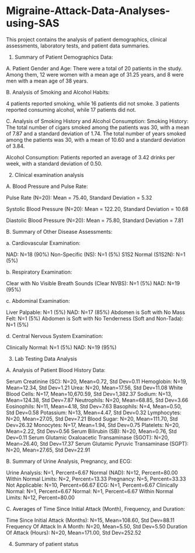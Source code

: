 # Migraine-Attack-Data-Analyses-using-SAS

This project contains the analysis of patient demographics, clinical assessments, laboratory tests, and patient data summaries.

1. Summary of Patient Demographics Data:

A. Patient Gender and Age:
There were a total of 20 patients in the study.
Among them, 12 were women with a mean age of 31.25 years, and 8 were men with a mean age of 38 years.

B. Analysis of Smoking and Alcohol Habits:

4 patients reported smoking, while 16 patients did not smoke.
3 patients reported consuming alcohol, while 17 patients did not.

C. Analysis of Smoking History and Alcohol Consumption:
 Smoking History:
The total number of cigars smoked among the patients was 30, with a mean of 7.87 and a standard deviation of 1.74.
The total number of years smoked among the patients was 30, with a mean of 10.60 and a standard deviation of 3.84.

Alcohol Consumption:
Patients reported an average of 3.42 drinks per week, with a standard deviation of 0.50.


2. Clinical examination analysis

A. Blood Pressure and Pulse Rate:

Pulse Rate (N=20): Mean = 75.40, Standard Deviation = 5.32

Systolic Blood Pressure (N=20): Mean = 122.20, Standard Deviation = 10.68

Diastolic Blood Pressure (N=20): Mean = 75.80, Standard Deviation = 7.81

B. Summary of Other Disease Assessments:

a. Cardiovascular Examination:

NAD: N=18 (90%)
Non-Specific (NS): N=1 (5%)
S1S2 Normal (S1S2N): N=1 (5%)

b. Respiratory Examination:

Clear with No Visible Breath Sounds (Clear NVBS): N=1 (5%)
NAD: N=19 (95%)

c. Abdominal Examination:

Liver Palpable: N=1 (5%)
NAD: N=17 (85%)
Abdomen is Soft with No Mass Felt: N=1 (5%)
Abdomen is Soft with No Tenderness (Soft and Non-Tada): N=1 (5%)

d. Central Nervous System Examination:

Clinically Normal: N=1 (5%)
NAD: N=19 (95%)

3. Lab Testing Data Analysis

 A. Analysis of Patient Blood History Data:

Serum Creatinine (SC): N=20, Mean=0.72, Std Dev=0.11
Hemoglobin: N=19, Mean=12.34, Std Dev=1.21
Urea: N=20, Mean=17.56, Std Dev=11.08
White Blood Cells: N=17, Mean=10,670.59, Std Dev=1,382.37
Sodium: N=13, Mean=124.38, Std Dev=7.87
Neutrophils: N=20, Mean=68.85, Std Dev=3.66
Eosinophils: N=11, Mean=4.18, Std Dev=7.63
Basophils: N=4, Mean=0.50, Std Dev=0.58
Potassium: N=13, Mean=4.47, Std Dev=0.32
Lymphocytes: N=20, Mean=27.05, Std Dev=7.21
Blood Sugar: N=20, Mean=111.70, Std Dev=26.32
Monocytes: N=17, Mean=1.94, Std Dev=0.75
Platelets: N=20, Mean=2.22, Std Dev=0.56
Serum Bilirubin (SB): N=20, Mean=0.76, Std Dev=0.11
Serum Glutamic Oxaloacetic Transaminase (SGOT): N=20, Mean=26.40, Std Dev=17.37
Serum Glutamic Pyruvic Transaminase (SGPT): N=20, Mean=27.65, Std Dev=22.91

B. Summary of Urine Analysis, Pregnancy, and ECG:

Urine Analysis: N=1, Percent=6.67
Normal (NAD): N=12, Percent=80.00
Within Normal Limits: N=2, Percent=13.33
Pregnancy: N=5, Percent=33.33
Not Applicable: N=10, Percent=66.67
ECG: N=1, Percent=6.67
Clinically Normal: N=1, Percent=6.67
Normal: N=1, Percent=6.67
Within Normal Limits: N=12, Percent=80.00

C. Averages of Time Since Initial Attack (Month), Frequency, and Duration:

Time Since Initial Attack (Months): N=15, Mean=108.60, Std Dev=88.11
Frequency Of Attack In A Month: N=20, Mean=5.50, Std Dev=5.50
Duration Of Attack (Hours): N=20, Mean=171.00, Std Dev=252.52


4. Summary of patient status














 
